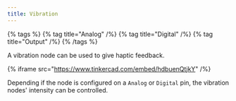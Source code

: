 ```yaml
---
title: Vibration
---
```


{% tags %}
{% tag title="Analog" /%}
{% tag title="Digital" /%}
{% tag title="Output" /%}
{% /tags %}

A vibration node can be used to give haptic feedback.

{% iframe src="https://www.tinkercad.com/embed/hdbuenQtjkY" /%}

Depending if the node is configured on a `Analog` or `Digital` pin, the vibration nodes' intensity can be controlled.
